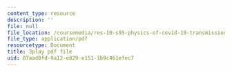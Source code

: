 ```yaml
---
content_type: resource
description: ''
file: null
file_location: /coursemedia/res-10-s95-physics-of-covid-19-transmission-fall-2020/07aad0fd9a12e829e1511b9c461efec7_hAUFAN8Ceac.pdf
file_type: application/pdf
resourcetype: Document
title: 3play pdf file
uid: 07aad0fd-9a12-e829-e151-1b9c461efec7
---
```


